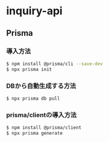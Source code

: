 # inquiry-api

## Prisma

### 導入方法

```bash
$ npm install @prisma/cli --save-dev
$ npx prisma init
```

### DBから自動生成する方法

```bash
$ npx prisma db pull
```

### prisma/clientの導入方法

```bash
$ npm install @prisma/client
$ npx prisma generate
```
